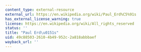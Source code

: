 ```yaml
---
content_type: external-resource
external_url: https://en.wikipedia.org/wiki/Paul_Erd%C5%91s
has_external_license_warning: true
license: https://en.wikipedia.org/wiki/All_rights_reserved
status: ''
title: "Paul Erd\u0151s"
uid: 49c88503-2610-4b49-952c-2a818abbbaef
wayback_url: ''
---
```

